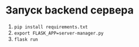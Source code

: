 # Запуск backend сервера

1) `pip install requirements.txt`
2) `export FLASK_APP=server-manager.py`
3) `flask run`

